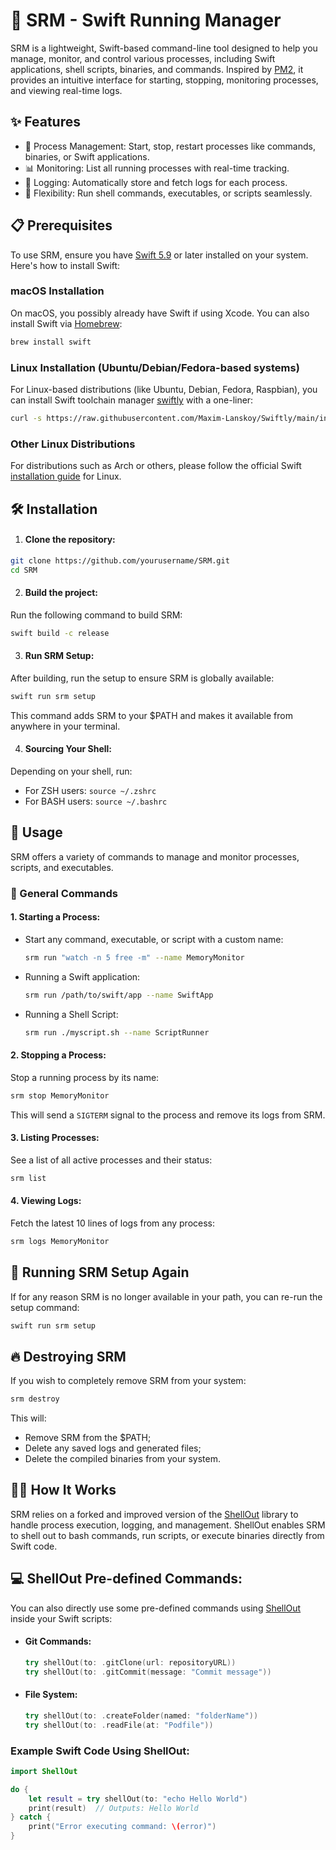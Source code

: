 # 🚀 SRM - Swift Running Manager

SRM is a lightweight, Swift-based command-line tool designed to help you manage, monitor, and control various processes, including Swift applications, shell scripts, binaries, and commands. Inspired by [PM2](https://pm2.keymetrics.io), it provides an intuitive interface for starting, stopping, monitoring processes, and viewing real-time logs.

## ✨ Features

- 🚦 Process Management: Start, stop, restart processes like commands, binaries, or Swift applications.
- 📊 Monitoring: List all running processes with real-time tracking.
- 📜 Logging: Automatically store and fetch logs for each process.
- 🎯 Flexibility: Run shell commands, executables, or scripts seamlessly.

## 📋 Prerequisites

To use SRM, ensure you have [Swift 5.9](https://www.swift.org/install/) or later installed on your system. Here's how to install Swift:

### macOS Installation

On macOS, you possibly already have Swift if using Xcode. You can also install Swift via [Homebrew](https://formulae.brew.sh/formula/swift):

```bash
brew install swift
```

### Linux Installation (Ubuntu/Debian/Fedora-based systems)

For Linux-based distributions (like Ubuntu, Debian, Fedora, Raspbian), you can install Swift toolchain manager [swiftly](https://github.com/Maxim-Lanskoy/Swiftly) with a one-liner:

```bash
curl -s https://raw.githubusercontent.com/Maxim-Lanskoy/Swiftly/main/install/swiftly-install.sh | bash
```

### Other Linux Distributions

For distributions such as Arch or others, please follow the official Swift [installation guide](https://www.swift.org/getting-started/) for Linux.

## 🛠️ Installation

1. #### Clone the repository:

  ```bash
  git clone https://github.com/yourusername/SRM.git
  cd SRM
  ```

2. #### Build the project:

  Run the following command to build SRM:

```bash
swift build -c release
```

3. #### Run SRM Setup:

  After building, run the setup to ensure SRM is globally available:

```bash
swift run srm setup
```

This command adds SRM to your $PATH and makes it available from anywhere in your terminal.

4. #### Sourcing Your Shell:

Depending on your shell, run:

- For ZSH users: ```source ~/.zshrc```
- For BASH users: ```source ~/.bashrc```


## 🏃 Usage

SRM offers a variety of commands to manage and monitor processes, scripts, and executables.

### 🔧 General Commands

#### 1. Starting a Process:

- Start any command, executable, or script with a custom name:

  ```bash
  srm run "watch -n 5 free -m" --name MemoryMonitor
  ```

- Running a Swift application:
  
  ```bash
  srm run /path/to/swift/app --name SwiftApp
  ```

- Running a Shell Script:
  
  ```bash
  srm run ./myscript.sh --name ScriptRunner
  ```

#### 2. Stopping a Process:

Stop a running process by its name:  

```bash
srm stop MemoryMonitor
```

This will send a ```SIGTERM``` signal to the process and remove its logs from SRM.

#### 3. Listing Processes:

See a list of all active processes and their status:

```bash
srm list
```

#### 4. Viewing Logs:

Fetch the latest 10 lines of logs from any process:

```bash
srm logs MemoryMonitor
```

## 🔄 Running SRM Setup Again

If for any reason SRM is no longer available in your path, you can re-run the setup command:

```bash
swift run srm setup
```

## 🔥 Destroying SRM

If you wish to completely remove SRM from your system:

```bash
srm destroy
```

This will:

- Remove SRM from the $PATH;
- Delete any saved logs and generated files;
- Delete the compiled binaries from your system.

## 👨‍💻 How It Works

SRM relies on a forked and improved version of the [ShellOut](https://github.com/Maxim-Lanskoy/ShellOut) library to handle process execution, logging, and management. ShellOut enables SRM to shell out to bash commands, run scripts, or execute binaries directly from Swift code.

## 💻 ShellOut Pre-defined Commands:
You can also directly use some pre-defined commands using [ShellOut](https://github.com/Maxim-Lanskoy/ShellOut) inside your Swift scripts:

- #### Git Commands:

  ```swift
  try shellOut(to: .gitClone(url: repositoryURL))
  try shellOut(to: .gitCommit(message: "Commit message"))
  ```

- #### File System:

  ```swift
  try shellOut(to: .createFolder(named: "folderName"))
  try shellOut(to: .readFile(at: "Podfile"))
  ```

### Example Swift Code Using ShellOut:

```swift
import ShellOut

do {
    let result = try shellOut(to: "echo Hello World")
    print(result)  // Outputs: Hello World
} catch {
    print("Error executing command: \(error)")
}
```
